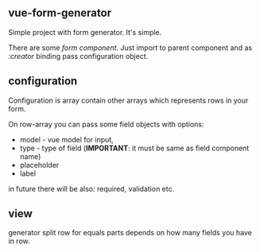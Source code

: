 ## vue-form-generator

Simple project with form generator. It's simple.

There are some *form component*.
Just import to parent component and as *:creator* binding pass configuration object.

## configuration

Configuration is array contain other arrays which represents rows in your form.

On row-array you can pass some field objects with options:
* model - vue model for input,
* type - type of field (**IMPORTANT**: it must be same as field component name)
* placeholder
* label

in future there will be also: required, validation etc.

## view

generator split row for equals parts depends on how many fields you have in row.
